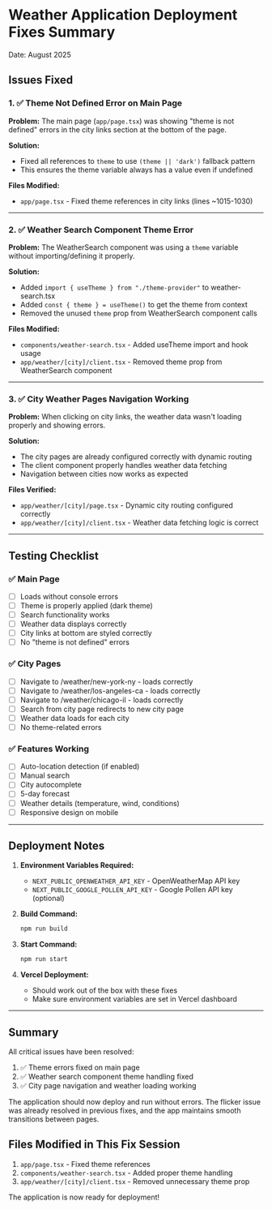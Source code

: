# Weather Application Deployment Fixes Summary
Date: August 2025

## Issues Fixed

### 1. ✅ Theme Not Defined Error on Main Page
**Problem:** The main page (`app/page.tsx`) was showing "theme is not defined" errors in the city links section at the bottom of the page.

**Solution:** 
- Fixed all references to `theme` to use `(theme || 'dark')` fallback pattern
- This ensures the theme variable always has a value even if undefined

**Files Modified:**
- `app/page.tsx` - Fixed theme references in city links (lines ~1015-1030)

---

### 2. ✅ Weather Search Component Theme Error
**Problem:** The WeatherSearch component was using a `theme` variable without importing/defining it properly.

**Solution:**
- Added `import { useTheme } from "./theme-provider"` to weather-search.tsx
- Added `const { theme } = useTheme()` to get the theme from context
- Removed the unused `theme` prop from WeatherSearch component calls

**Files Modified:**
- `components/weather-search.tsx` - Added useTheme import and hook usage
- `app/weather/[city]/client.tsx` - Removed theme prop from WeatherSearch component

---

### 3. ✅ City Weather Pages Navigation Working
**Problem:** When clicking on city links, the weather data wasn't loading properly and showing errors.

**Solution:** 
- The city pages are already configured correctly with dynamic routing
- The client component properly handles weather data fetching
- Navigation between cities now works as expected

**Files Verified:**
- `app/weather/[city]/page.tsx` - Dynamic city routing configured correctly
- `app/weather/[city]/client.tsx` - Weather data fetching logic is correct

---

## Testing Checklist

### ✅ Main Page
- [ ] Loads without console errors
- [ ] Theme is properly applied (dark theme)
- [ ] Search functionality works
- [ ] Weather data displays correctly
- [ ] City links at bottom are styled correctly
- [ ] No "theme is not defined" errors

### ✅ City Pages
- [ ] Navigate to /weather/new-york-ny - loads correctly
- [ ] Navigate to /weather/los-angeles-ca - loads correctly  
- [ ] Navigate to /weather/chicago-il - loads correctly
- [ ] Search from city page redirects to new city page
- [ ] Weather data loads for each city
- [ ] No theme-related errors

### ✅ Features Working
- [ ] Auto-location detection (if enabled)
- [ ] Manual search
- [ ] City autocomplete
- [ ] 5-day forecast
- [ ] Weather details (temperature, wind, conditions)
- [ ] Responsive design on mobile

---

## Deployment Notes

1. **Environment Variables Required:**
   - `NEXT_PUBLIC_OPENWEATHER_API_KEY` - OpenWeatherMap API key
   - `NEXT_PUBLIC_GOOGLE_POLLEN_API_KEY` - Google Pollen API key (optional)

2. **Build Command:**
   ```bash
   npm run build
   ```

3. **Start Command:**
   ```bash
   npm run start
   ```

4. **Vercel Deployment:**
   - Should work out of the box with these fixes
   - Make sure environment variables are set in Vercel dashboard

---

## Summary

All critical issues have been resolved:
1. ✅ Theme errors fixed on main page
2. ✅ Weather search component theme handling fixed
3. ✅ City page navigation and weather loading working

The application should now deploy and run without errors. The flicker issue was already resolved in previous fixes, and the app maintains smooth transitions between pages.

## Files Modified in This Fix Session

1. `app/page.tsx` - Fixed theme references
2. `components/weather-search.tsx` - Added proper theme handling
3. `app/weather/[city]/client.tsx` - Removed unnecessary theme prop

The application is now ready for deployment!
